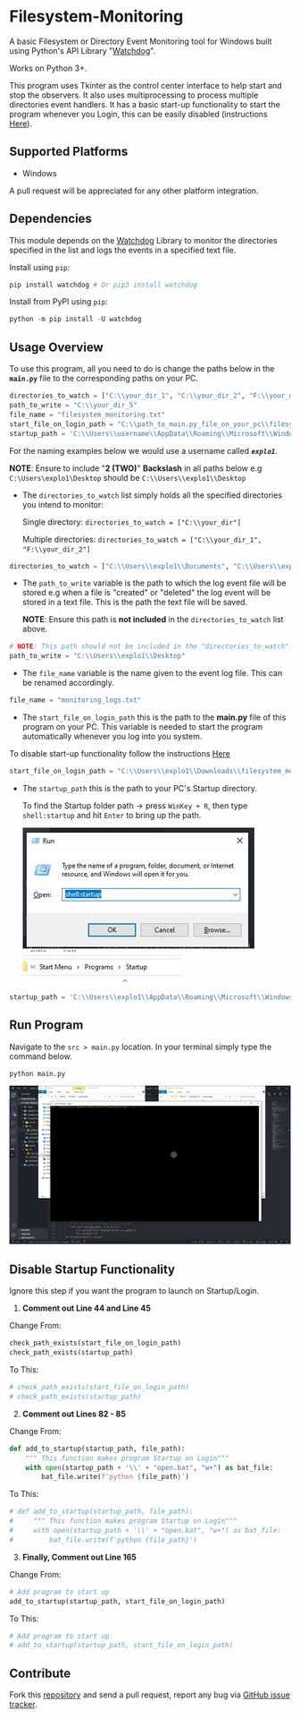 # Filesystem-Monitoring
A basic Filesystem or Directory Event Monitoring tool for Windows built using Python's API Library "[Watchdog](https://github.com/gorakhargosh/watchdog)".

Works on Python 3+.

This program uses Tkinter as the control center interface to help start and stop the observers. It also uses multiprocessing to process multiple directories event handlers. It has a basic start-up functionality to start the program whenever you Login, this can be easily disabled (instructions [Here](https://github.com/Chefcury1/Filesystem-Monitoring#disable-startup-functionality)). 


## Supported Platforms
- Windows

A pull request will be appreciated for any other platform integration.

## Dependencies

This module depends on the [Watchdog](https://github.com/gorakhargosh/watchdog) Library to monitor the directories specified in the list and logs the events in a specified text file.
 
Install using `pip`:

```Python
pip install watchdog # Or pip3 install watchdog
```

Install from PyPI using `pip`:

```Python
python -m pip install -U watchdog
```

## Usage Overview

To use this program, all you need to do is change the paths below in the __`main.py`__ file to the corresponding paths on your PC.

```Python
directories_to_watch = ["C:\\your_dir_1", "C:\\your_dir_2", "F:\\your_dir_3", "F:\\your_dir_4"]
path_to_write = "C:\\your_dir_5"
file_name = "filesystem_monitoring.txt"
start_file_on_login_path = "C:\\path_to_main.py_file_on_your_pc\\filesystem_monitoring\\src\\main.py"
startup_path = 'C:\\Users\\username\\AppData\\Roaming\\Microsoft\\Windows\\Start Menu\\Programs\\Startup'
```

For the naming examples below we would use a username called **_`explo1`_**.

__NOTE__: Ensure to include "__2 (TWO)__" __Backslash__ in all paths below e.g `C:\Users\explo1\Desktop` should be `C:\\Users\\explo1\\Desktop`


- The `directories_to_watch` list simply holds all the specified directories you intend to monitor:

    Single directory: `directories_to_watch = ["C:\\your_dir"]`

    Multiple directories: `directories_to_watch = ["C:\\your_dir_1", "F:\\your_dir_2"]`

```Python
directories_to_watch = ["C:\\Users\\explo1\\Documents", "C:\\Users\\explo1\\Pictures", "F:\\Programming"]
```


- The `path_to_write` variable is the path to which the log event file will be stored e.g when a file is "created" or "deleted" the log event will be stored in a text file. This is the path the text file will be saved.
    
    __NOTE__: Ensure this path is **not included** in the `directories_to_watch` list above.

```Python
# NOTE: This path should not be included in the "directories_to_watch".
path_to_write = "C:\\Users\\explo1\\Desktop"
```

- The `file_name` variable is the name given to the event log file. This can be renamed accordingly.

```Python
file_name = "monitoring_logs.txt"
```


- The `start_file_on_login_path` this is the path to the __main.py__ file of this program on your PC. This variable is needed to start the program automatically whenever you log into you system. 

To disable start-up functionality follow the instructions [Here](https://github.com/Chefcury1/Filesystem-Monitoring#disable-startup-functionality)

```Python
start_file_on_login_path = "C:\\Users\\explo1\\Downloads\\filesystem_monitoring\\src\\main.py"
```

- The `startup_path` this is the path to your PC's Startup directory. 

    To find the Startup folder path -> press `WinKey + R`, then type `shell:startup` and hit `Enter` to bring up the path.

    <img src="assets/img/startup.JPG"> <img src="assets/img/startup_path.JPG">

```Python
startup_path = 'C:\\Users\\explo1\\AppData\\Roaming\\Microsoft\\Windows\\Start Menu\\Programs\\Startup'
```

## Run Program

Navigate to the `src > main.py` location. In your terminal simply type the command below.

```
python main.py
```

<img src="assets/img/ezgif.com-gif-maker.gif">


## Disable Startup Functionality

Ignore this step if you want the program to launch on Startup/Login.

1. __Comment out Line 44 and Line 45__

Change From:

```Python
check_path_exists(start_file_on_login_path)
check_path_exists(startup_path)
```

To This:

```Python
# check_path_exists(start_file_on_login_path)
# check_path_exists(startup_path)
```

2. __Comment out Lines 82 - 85__

Change From:

```Python
def add_to_startup(startup_path, file_path):
    """ This function makes program Startup on Login"""
    with open(startup_path + '\\' + "open.bat", "w+") as bat_file:
        bat_file.write(f'python {file_path}')
```

To This:

```Python
# def add_to_startup(startup_path, file_path):
#     """ This function makes program Startup on Login"""
#     with open(startup_path + '\\' + "open.bat", "w+") as bat_file:
#         bat_file.write(f'python {file_path}')
```

3. __Finally, Comment out Line 165__

Change From:

```Python
# Add program to start up
add_to_startup(startup_path, start_file_on_login_path)
```

To This:

```Python
# Add program to start up
# add_to_startup(startup_path, start_file_on_login_path)
```

## Contribute

Fork this [repository](https://github.com/Chefcury1/Filesystem-Monitoring) and send a pull request, report any bug via [GitHub issue tracker](https://github.com/Chefcury1/Filesystem-Monitoring/issues).